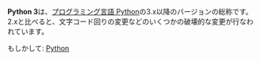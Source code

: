 **Python 3**は、[プログラミング言語 Python](https://www.python.org/)の3.x以降のバージョンの総称です。
2.xと比べると、文字コード回りの変更などのいくつかの破壊的な変更が行なわれています。

もしかして: [Python](/search?q=Python)

